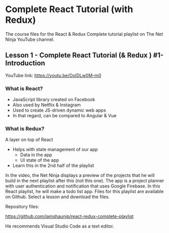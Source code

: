 # Complete React Tutorial (with Redux)

The course files for the React & Redux Complete tutorial playlist on The Net Ninja YouTube channel.

## Lesson 1 - Complete React Tutorial (& Redux ) #1- Introduction

YouTube link: https://youtu.be/OxIDLw0M-m0

### What is React?
*	JavaScript library created on Facebook
*	Also used by Netflix & Instagram
*	Used to create JS-driven dynamic web apps
*	In that regard, can be compared to Angular & Vue

### What is Redux?
A layer on top of React
*	Helps with state management of our app
    *	Data in the app
    *	UI state of the app
*	Learn this in the 2nd half of the playlist

In the video, the Net Ninja displays a preview of the projects that he will build in the next playlist after this (not this one). The app is a project planner with user authentication and notification that uses Google Firebase. In this React playlist, he will make a todo list app. Files for this playlist are available on Github. Select a lesson and download the files.

Repository files:

https://github.com/iamshaunjp/react-redux-complete-playlist

He recommends Visual Studio Code as a text editor.
